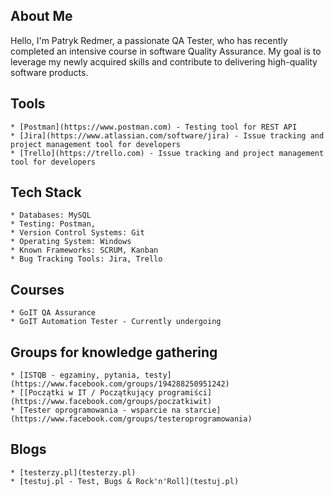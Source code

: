 ## About Me 
   Hello, I'm Patryk Redmer, a passionate QA Tester, who has recently completed an intensive course in software Quality Assurance.
   My goal is to leverage my newly acquired skills and contribute to delivering high-quality software products.


## Tools
    * [Postman](https://www.postman.com) - Testing tool for REST API
    * [Jira](https://www.atlassian.com/software/jira) - Issue tracking and project management tool for developers
    * [Trello](https://trello.com) - Issue tracking and project management tool for developers

## Tech Stack
    * Databases: MySQL
    * Testing: Postman,
    * Version Control Systems: Git
    * Operating System: Windows
    * Known Frameworks: SCRUM, Kanban
    * Bug Tracking Tools: Jira, Trello

## Courses
    * GoIT QA Assurance 
    * GoIT Automation Tester - Currently undergoing

## Groups for knowledge gathering
    * [ISTQB - egzaminy, pytania, testy](https://www.facebook.com/groups/194288250951242)
    * [[Początki w IT / Początkujący programiści](https://www.facebook.com/groups/poczatkiwit)
    * [Tester oprogramowania - wsparcie na starcie](https://www.facebook.com/groups/testeroprogramowania)

## Blogs
    * [testerzy.pl](testerzy.pl)
    * [testuj.pl - Test, Bugs & Rock'n'Roll](testuj.pl)
